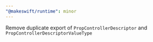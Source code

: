 ```yaml
---
"@makeswift/runtime": minor
---
```


Remove duplicate export of `PropControllerDescriptor` and `PropControllerDescriptorValueType`
